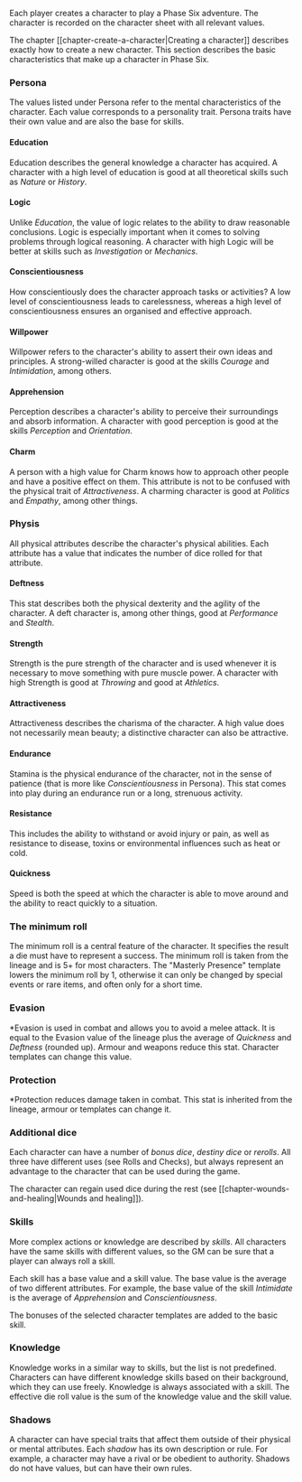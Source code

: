 Each player creates a character to play a Phase Six adventure. The character is recorded on the character sheet with all relevant values. 

The chapter [[chapter-create-a-character|Creating a character]] describes exactly how to create a new character. This section describes the basic characteristics that make up a character in Phase Six.

### Persona

The values listed under Persona refer to the mental characteristics of the character. Each value corresponds to a personality trait. Persona traits have their own value and are also the base for skills.

#### Education

Education describes the general knowledge a character has acquired. A character with a high level of education is good at all theoretical skills such as *Nature* or *History*.

#### Logic

Unlike *Education*, the value of logic relates to the ability to draw reasonable conclusions. Logic is especially important when it comes to solving problems through logical reasoning. A character with high Logic will be better at skills such as *Investigation* or *Mechanics*.

#### Conscientiousness

How conscientiously does the character approach tasks or activities? A low level of conscientiousness leads to carelessness, whereas a high level of conscientiousness ensures an organised and effective approach.

#### Willpower

Willpower refers to the character's ability to assert their own ideas and principles. A strong-willed character is good at the skills *Courage* and *Intimidation*, among others.

#### Apprehension

Perception describes a character's ability to perceive their surroundings and absorb information. A character with good perception is good at the skills *Perception* and *Orientation*.

#### Charm

A person with a high value for Charm knows how to approach other people and have a positive effect on them. This attribute is not to be confused with the physical trait of *Attractiveness*. A charming character is good at *Politics* and *Empathy*, among other things.

### Physis

All physical attributes describe the character's physical abilities. Each attribute has a value that indicates the number of dice rolled for that attribute.

#### Deftness

This stat describes both the physical dexterity and the agility of the character. A deft character is, among other things, good at *Performance* and *Stealth*.

#### Strength

Strength is the pure strength of the character and is used whenever it is necessary to move something with pure muscle power. A character with high Strength is good at *Throwing* and good at *Athletics*.

#### Attractiveness

Attractiveness describes the charisma of the character. A high value does not necessarily mean beauty; a distinctive character can also be attractive.

#### Endurance

Stamina is the physical endurance of the character, not in the sense of patience (that is more like *Conscientiousness* in Persona). This stat comes into play during an endurance run or a long, strenuous activity.

#### Resistance

This includes the ability to withstand or avoid injury or pain, as well as resistance to disease, toxins or environmental influences such as heat or cold.

#### Quickness

Speed is both the speed at which the character is able to move around and the ability to react quickly to a situation.

### The minimum roll

The minimum roll is a central feature of the character. It specifies the result a die must have to represent a success. The minimum roll is taken from the lineage and is 5+ for most characters. The "Masterly Presence" template lowers the minimum roll by 1, otherwise it can only be changed by special events or rare items, and often only for a short time.

### Evasion

*Evasion is used in combat and allows you to avoid a melee attack. It is equal to the Evasion value of the lineage plus the average of *Quickness* and *Deftness* (rounded up). Armour and weapons reduce this stat. Character templates can change this value.

### Protection

*Protection reduces damage taken in combat. This stat is inherited from the lineage, armour or templates can change it.

### Additional dice

Each character can have a number of *bonus dice*, *destiny dice* or *rerolls*. All three have different uses (see Rolls and Checks), but always represent an advantage to the character that can be used during the game. 

The character can regain used dice during the rest (see [[chapter-wounds-and-healing|Wounds and healing]]).

### Skills

More complex actions or knowledge are described by *skills*. All characters have the same skills with different values, so the GM can be sure that a player can always roll a skill. 

Each skill has a base value and a skill value. The base value is the average of two different attributes. For example, the base value of the skill *Intimidate* is the average of *Apprehension* and *Conscientiousness*. 

The bonuses of the selected character templates are added to the basic skill.

### Knowledge

Knowledge works in a similar way to skills, but the list is not predefined. Characters can have different knowledge skills based on their background, which they can use freely. Knowledge is always associated with a skill. The effective die roll value is the sum of the knowledge value and the skill value.

### Shadows

A character can have special traits that affect them outside of their physical or mental attributes. Each *shadow* has its own description or rule. For example, a character may have a rival or be obedient to authority. Shadows do not have values, but can have their own rules.
